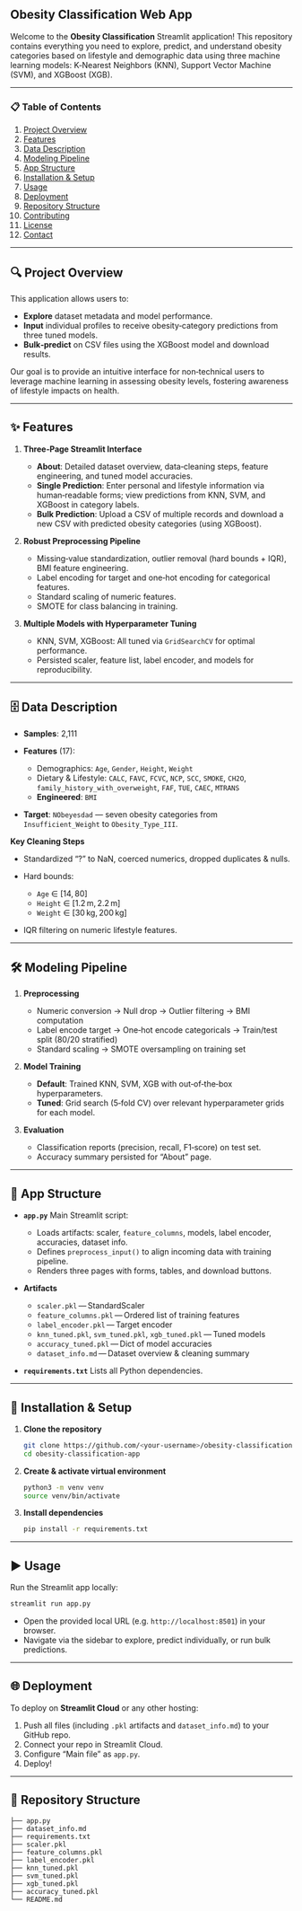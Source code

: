 ## Obesity Classification Web App

Welcome to the **Obesity Classification** Streamlit application! This repository contains everything you need to explore, predict, and understand obesity categories based on lifestyle and demographic data using three machine learning models: K‑Nearest Neighbors (KNN), Support Vector Machine (SVM), and XGBoost (XGB).

---

### 📋 Table of Contents

1. [Project Overview](#project-overview)
2. [Features](#features)
3. [Data Description](#data-description)
4. [Modeling Pipeline](#modeling-pipeline)
5. [App Structure](#app-structure)
6. [Installation & Setup](#installation--setup)
7. [Usage](#usage)
8. [Deployment](#deployment)
9. [Repository Structure](#repository-structure)
10. [Contributing](#contributing)
11. [License](#license)
12. [Contact](#contact)

---

## 🔍 Project Overview

This application allows users to:

* **Explore** dataset metadata and model performance.
* **Input** individual profiles to receive obesity‐category predictions from three tuned models.
* **Bulk‐predict** on CSV files using the XGBoost model and download results.

Our goal is to provide an intuitive interface for non‑technical users to leverage machine learning in assessing obesity levels, fostering awareness of lifestyle impacts on health.

---

## ✨ Features

1. **Three‑Page Streamlit Interface**

   * **About**: Detailed dataset overview, data‑cleaning steps, feature engineering, and tuned model accuracies.
   * **Single Prediction**: Enter personal and lifestyle information via human‑readable forms; view predictions from KNN, SVM, and XGBoost in category labels.
   * **Bulk Prediction**: Upload a CSV of multiple records and download a new CSV with predicted obesity categories (using XGBoost).

2. **Robust Preprocessing Pipeline**

   * Missing‐value standardization, outlier removal (hard bounds + IQR), BMI feature engineering.
   * Label encoding for target and one‑hot encoding for categorical features.
   * Standard scaling of numeric features.
   * SMOTE for class balancing in training.

3. **Multiple Models with Hyperparameter Tuning**

   * KNN, SVM, XGBoost: All tuned via `GridSearchCV` for optimal performance.
   * Persisted scaler, feature list, label encoder, and models for reproducibility.

---

## 🗄️ Data Description

* **Samples**: 2,111
* **Features** (17):

  * Demographics: `Age`, `Gender`, `Height`, `Weight`
  * Dietary & Lifestyle: `CALC`, `FAVC`, `FCVC`, `NCP`, `SCC`, `SMOKE`, `CH2O`, `family_history_with_overweight`, `FAF`, `TUE`, `CAEC`, `MTRANS`
  * **Engineered**: `BMI`
* **Target**: `NObeyesdad` — seven obesity categories from `Insufficient_Weight` to `Obesity_Type_III`.

**Key Cleaning Steps**

* Standardized “?” to NaN, coerced numerics, dropped duplicates & nulls.
* Hard bounds:

  * `Age` ∈ \[14, 80]
  * `Height` ∈ \[1.2 m, 2.2 m]
  * `Weight` ∈ \[30 kg, 200 kg]
* IQR filtering on numeric lifestyle features.

---

## 🛠️ Modeling Pipeline

1. **Preprocessing**

   * Numeric conversion → Null drop → Outlier filtering → BMI computation
   * Label encode target → One‑hot encode categoricals → Train/test split (80/20 stratified)
   * Standard scaling → SMOTE oversampling on training set

2. **Model Training**

   * **Default**: Trained KNN, SVM, XGB with out‑of‑the‑box hyperparameters.
   * **Tuned**: Grid search (5‑fold CV) over relevant hyperparameter grids for each model.

3. **Evaluation**

   * Classification reports (precision, recall, F1‑score) on test set.
   * Accuracy summary persisted for “About” page.

---

## 🧩 App Structure

* **`app.py`**
  Main Streamlit script:

  * Loads artifacts: scaler, `feature_columns`, models, label encoder, accuracies, dataset info.
  * Defines `preprocess_input()` to align incoming data with training pipeline.
  * Renders three pages with forms, tables, and download buttons.

* **Artifacts**

  * `scaler.pkl` — StandardScaler
  * `feature_columns.pkl` — Ordered list of training features
  * `label_encoder.pkl` — Target encoder
  * `knn_tuned.pkl`, `svm_tuned.pkl`, `xgb_tuned.pkl` — Tuned models
  * `accuracy_tuned.pkl` — Dict of model accuracies
  * `dataset_info.md` — Dataset overview & cleaning summary

* **`requirements.txt`**
  Lists all Python dependencies.

---

## 🚀 Installation & Setup

1. **Clone the repository**

   ```bash
   git clone https://github.com/<your‑username>/obesity‑classification‑app.git
   cd obesity-classification-app
   ```

2. **Create & activate virtual environment**

   ```bash
   python3 -m venv venv
   source venv/bin/activate
   ```

3. **Install dependencies**

   ```bash
   pip install -r requirements.txt
   ```

---

## ▶️ Usage

Run the Streamlit app locally:

```bash
streamlit run app.py
```

* Open the provided local URL (e.g. `http://localhost:8501`) in your browser.
* Navigate via the sidebar to explore, predict individually, or run bulk predictions.

---

## 🌐 Deployment

To deploy on **Streamlit Cloud** or any other hosting:

1. Push all files (including `.pkl` artifacts and `dataset_info.md`) to your GitHub repo.
2. Connect your repo in Streamlit Cloud.
3. Configure “Main file” as `app.py`.
4. Deploy!

---

## 📁 Repository Structure

```
├── app.py
├── dataset_info.md
├── requirements.txt
├── scaler.pkl
├── feature_columns.pkl
├── label_encoder.pkl
├── knn_tuned.pkl
├── svm_tuned.pkl
├── xgb_tuned.pkl
├── accuracy_tuned.pkl
└── README.md
```

